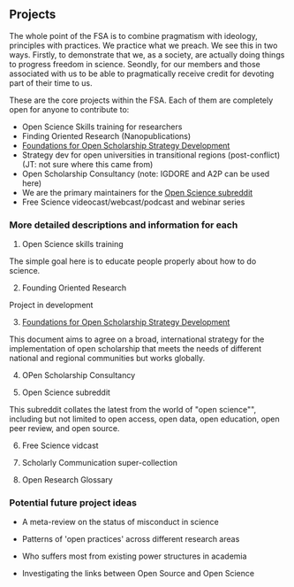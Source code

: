 ## Projects

The whole point of the FSA is to combine pragmatism with ideology, principles with practices. We practice what we preach. We see this in two ways. Firstly, to demonstrate that we, as a society, are actually doing things to progress freedom in science. Seondly, for our members and those associated with us to be able to pragmatically receive credit for devoting part of their time to us.

These are the core projects within the FSA. Each of them are completely open for anyone to contribute to:

* Open Science Skills training for researchers
*	Finding Oriented Research (Nanopublications)
*	[Foundations for Open Scholarship Strategy Development](https://open-scholarship-strategy.github.io/site/)
*	Strategy dev for open universities in transitional regions (post-conflict) (JT: not sure where this came from)
* Open Scholarship Consultancy (note: IGDORE and A2P can be used here)
* We are the primary maintainers for the [Open Science subreddit](https://www.reddit.com/r/Open_Science/)
* Free Science videocast/webcast/podcast and webinar series

### More detailed descriptions and information for each

1. Open Science skills training

The simple goal here is to educate people properly about how to do science.

2. Founding Oriented Research

Project in development

3. [Foundations for Open Scholarship Strategy Development](https://open-scholarship-strategy.github.io/site/)

This document aims to agree on a broad, international strategy for the implementation of open scholarship that meets the needs of different national and regional communities but works globally.

4. OPen Scholarship Consultancy


5. Open Science subreddit

This subreddit collates the latest from the world of "open science"", including but not limited to open access, open data, open education, open peer review, and open source.

6. Free Science vidcast


7. Scholarly Communication super-collection


8. Open Research Glossary


### Potential future project ideas

* A meta-review on the status of misconduct in science

* Patterns of 'open practices' across different research areas

* Who suffers most from existing power structures in academia

* Investigating the links between Open Source and Open Science